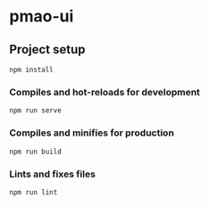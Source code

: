 # pmao-ui

## Project setup
```
npm install
```

### Compiles and hot-reloads for development
```
npm run serve
```

### Compiles and minifies for production
```
npm run build
```

### Lints and fixes files
```
npm run lint
```

[comment]: <> (### Customize configuration)

[comment]: <> (See [Configuration Reference]&#40;https://cli.vuejs.org/config/&#41;.)
